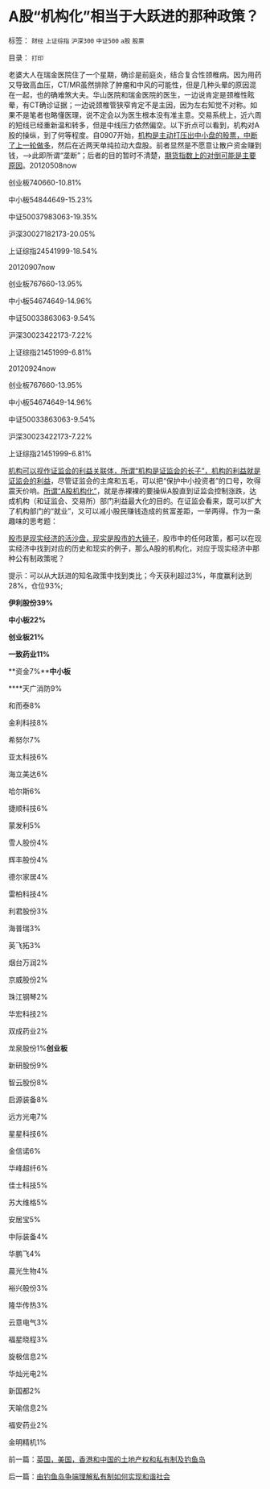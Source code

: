 # A股“机构化”相当于大跃进的那种政策？

标签： `财经` `上证综指` `沪深300` `中证500` `a股` `股票` 

目录： `打印`

老婆大人在瑞金医院住了一个星期，确诊是前庭炎，结合复合性颈椎病。因为用药又导致高血压，CT/MR虽然排除了肿瘤和中风的可能性，但是几种头晕的原因混在一起，也的确难煞大夫。华山医院和瑞金医院的医生，一边说肯定是颈椎性眩晕，有CT确诊证据；一边说颈椎管狭窄肯定不是主因，因为左右知觉不对称。如果不是笔者也略懂医理，说不定会以为医生根本没有准主意。交易系统上，近六周的短线已经重新温和转多，但是中线压力依然偏空。以下折点可以看到，机构对A股的操纵，到了何等程度。自0907开始，[机构是主动打压出中小盘的股票，中断了上一轮做多](../../../2012/4/24/强盗逻辑正在制造空前的金融危机和经济危机.md)，然后在近两天单纯拉动大盘股。前者显然是不愿意让散户资金赚到钱，——>此即所谓“垄断”；后者的目的暂时不清楚，[期货指数上的对倒可能是主要原因](../../../2012/8/28/损人不利已的愚暴贱民.md)。20120508now

创业板740660-10.81%

中小板54844649-15.23%

中证50037983063-19.35%

沪深30027182173-20.05%

上证综指24541999-18.54%



20120907now

创业板767660-13.95%

中小板54674649-14.96%

中证50033863063-9.54%

沪深30023422173-7.22%

上证综指21451999-6.81%



20120924now

创业板767660-13.95%

中小板54674649-14.96%

中证50033863063-9.54%

沪深30023422173-7.22%

上证综指21451999-6.81%



[机构可以视作证监会的利益关联体，所谓“机构是证监会的长子”，机构的利益就是证监会的利益](../../../2012/9/26/“超低利率”流动性过剩，市盈率该高，还是应该低？.md)，尽管证监会的主席和五毛，可以把“保护中小投资者”的口号，吹得震天价响。[所谓“A股机构化”](../../../2012/1/12/股市中的民主机制，西方基金和东方机构化.md)，就是赤裸裸的要操纵A股直到证监会控制涨跌，达成机构（和证监会、交易所）部门利益最大化的目的。在证监会看来，既可以扩大了机构部门的“就业”，又可以减小股民赚钱造成的贫富差距，一举两得。作为一条趣味的思考题：

[股市是现实经济的活沙盘，现实是股市的大镜子](../../../2012/5/7/证监会可以“挽国企将倾之大厦”吗？.md)，股市中的任何政策，都可以在现实经济中找到对应的历史和现实的例子，那么A股的机构化，对应于现实经济中那种公有制政策呢？

提示：可以从大跃进的知名政策中找到类比；今天获利超过3%，年度赢利达到28%，仓位93%;

**伊利股份39%**

**中小板22%**

**创业板21%**

**一致药业11%**

**资金7%****中小板**

****天广消防9%

和而泰8%

金利科技8%

希努尔7%

亚太科技6%

海立美达6%

哈尔斯6%

捷顺科技6%

蒙发利5%

雪人股份4%

辉丰股份4%

德尔家居4%

雷柏科技4%

利君股份3%

海普瑞3%

英飞拓3%

烟台万润2%

京威股份2%

珠江钢琴2%

华宏科技2%

双成药业2%

龙泉股份1%**创业板**

新研股份9%

智云股份8%

启源装备8%

远方光电7%

星星科技6%

金信诺6%

华峰超纤6%

佳士科技5%

苏大维格5%

安居宝5%

中际装备4%

华鹏飞4%

晨光生物4%

裕兴股份3%

隆华传热3%

云意电气3%

福星晓程3%

旋极信息2%

华灿光电2%

新国都2%

天喻信息2%

福安药业2%

金明精机1%

前一篇：[英国，美国，香港和中国的土地产权和私有制及钓鱼岛](../../../2012/9/28/英国，美国，香港和中国的土地产权和私有制及钓鱼岛.md)

后一篇：[由钓鱼岛争端理解私有制如何实现和谐社会](../../../2012/9/29/由钓鱼岛争端理解私有制如何实现和谐社会.md)